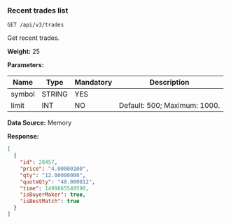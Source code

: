 ### Recent trades list​

```
GET /api/v3/trades
```

Get recent trades.

**Weight:**
25

**Parameters:**

| Name | Type | Mandatory | Description |
| --- | --- | --- | --- |
| symbol | STRING | YES |  |
| limit | INT | NO | Default: 500; Maximum: 1000. |

**Data Source:**
Memory

**Response:**

```json
[  
  {  
    "id": 28457,  
    "price": "4.00000100",  
    "qty": "12.00000000",  
    "quoteQty": "48.000012",  
    "time": 1499865549590,  
    "isBuyerMaker": true,  
    "isBestMatch": true  
  }  
]
```